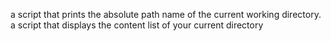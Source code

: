 a script that prints the absolute path name of the current working directory.
a script that displays the content list of your current directory
